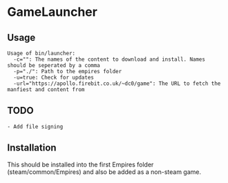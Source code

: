GameLauncher
=======

## Usage
```
Usage of bin/launcher:
  -c="": The names of the content to download and install. Names should be seperated by a comma
  -p="./": Path to the empires folder
  -u=true: Check for updates
  -url="https://apollo.firebit.co.uk/~dc0/game": The URL to fetch the manfiest and content from
```
## TODO

	- Add file signing

## Installation

This should be installed into the first Empires folder (steam/common/Empires) and also be added as a non-steam game.
